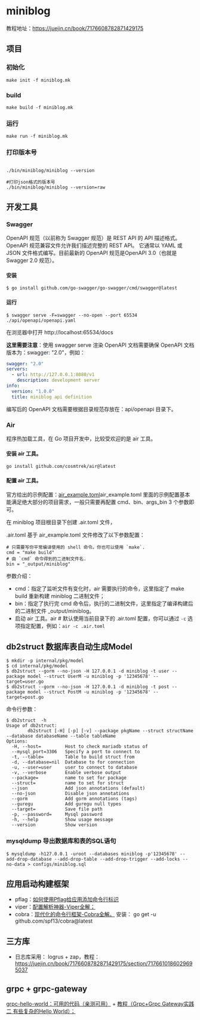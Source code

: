 
# miniblog
教程地址：https://juejin.cn/book/7176608782871429175


## 项目

### 初始化
```shell
make init -f miniblog.mk
```
### build

```shell
make build -f miniblog.mk
```

### 运行
```shell
make run -f miniblog.mk
```

### 打印版本号
```shell

./bin/miniblog/miniblog --version

#打印json格式的版本号
./bin/miniblog/miniblog --version=raw 

```

## 开发工具

### Swagger 
OpenAPI 规范（以前称为 Swagger 规范）是 REST API 的 API 描述格式。 OpenAPI 规范兼容文件允许我们描述完整的 REST API。 它通常以 YAML 或 JSON 文件格式编写。目前最新的 OpenAPI 规范是OpenAPI 3.0（也就是 Swagger 2.0 规范）。

#### 安装
```shell
$ go install github.com/go-swagger/go-swagger/cmd/swagger@latest

```
#### 运行
```shell
$ swagger serve -F=swagger --no-open --port 65534 ./api/openapi/openapi.yaml
```
在浏览器中打开 http://localhost:65534/docs


**这里需要注意**：使用 swagger serve 渲染 OpenAPI 文档需要确保 OpenAPI 文档版本为：swagger: "2.0"，例如：
```yaml
swagger: "2.0"
servers:
  - url: http://127.0.0.1:8080/v1
    description: development server
info:
  version: "1.0.0"
  title: miniblog api definition

```
编写后的 OpenAPI 文档需要根据目录规范存放在：api/openapi 目录下。


### Air
程序热加载工具，在 Go 项目开发中，比较受欢迎的是 air 工具。

#### 安装 air 工具。

```shell
go install github.com/cosmtrek/air@latest
```
#### 配置 air 工具。
官方给出的示例配置：[air_example.toml](https://github.com/cosmtrek/air/blob/master/air_example.toml)air_example.toml 里面的示例配置基本能满足绝大部分的项目需求，一般只需要再配置 cmd、bin、args_bin 3 个参数即可。

在 miniblog 项目根目录下创建 .air.toml 文件，

.air.toml 基于 air_example.toml 文件修改了以下参数配置：

```shell
# 只需要写你平常编译使用的 shell 命令。你也可以使用 `make`.
cmd = "make build"
# 由 `cmd` 命令得到的二进制文件名.
bin = "_output/miniblog"
```
参数介绍：
- cmd：指定了监听文件有变化时，air 需要执行的命令，这里指定了 make build 重新构建 miniblog 二进制文件；
- bin：指定了执行完 cmd 命令后，执行的二进制文件，这里指定了编译构建后的二进制文件 _output/miniblog。
- 启动 air 工具。air # 默认使用当前目录下的 .air.toml 配置，你可以通过 `-c` 选项指定配置，例如：`air -c .air.toml`


## db2struct 数据库表自动生成Model

```shell
$ mkdir -p internal/pkg/model
$ cd internal/pkg/model
$ db2struct --gorm --no-json -H 127.0.0.1 -d miniblog -t user --package model --struct UserM -u miniblog -p '12345678' --target=user.go
$ db2struct --gorm --no-json -H 127.0.0.1 -d miniblog -t post --package model --struct PostM -u miniblog -p '12345678' --target=post.go
```
命令行参数：
```shell
$ db2struct  -h
Usage of db2struct:
        db2struct [-H] [-p] [-v] --package pkgName --struct structName --database databaseName --table tableName
Options:
  -H, --host=         Host to check mariadb status of
  --mysql_port=3306   Specify a port to connect to
  -t, --table=        Table to build struct from
  -d, --database=nil  Database to for connection
  -u, --user=user     user to connect to database
  -v, --verbose       Enable verbose output
  --package=          name to set for package
  --struct=           name to set for struct
  --json              Add json annotations (default)
  --no-json           Disable json annotations
  --gorm              Add gorm annotations (tags)
  --guregu            Add guregu null types
  --target=           Save file path
  -p, --password=     Mysql password
  -h, --help          Show usage message
  --version           Show version

```

### mysqldump 导出数据库和表的SQL语句

```shell
$ mysqldump -h127.0.0.1 -uroot --databases miniblog -p'12345678' --add-drop-database --add-drop-table --add-drop-trigger --add-locks --no-data > configs/miniblog.sql
```


## 应用启动构建框架

- pflag：[如何使用Pflag给应用添加命令行标识](https://github.com/marmotedu/geekbang-go/blob/master/%E5%A6%82%E4%BD%95%E4%BD%BF%E7%94%A8Pflag%E7%BB%99%E5%BA%94%E7%94%A8%E6%B7%BB%E5%8A%A0%E5%91%BD%E4%BB%A4%E8%A1%8C%E6%A0%87%E8%AF%86.md)
- viper：[配置解析神器-Viper全解；](https://github.com/marmotedu/geekbang-go/blob/master/%E9%85%8D%E7%BD%AE%E8%A7%A3%E6%9E%90%E7%A5%9E%E5%99%A8-Viper%E5%85%A8%E8%A7%A3.md)
- cobra：[现代化的命令行框架-Cobra全解。](https://github.com/marmotedu/geekbang-go/blob/master/%E7%8E%B0%E4%BB%A3%E5%8C%96%E7%9A%84%E5%91%BD%E4%BB%A4%E8%A1%8C%E6%A1%86%E6%9E%B6-Cobra%E5%85%A8%E8%A7%A3.md)
  安装： go get -u github.com/spf13/cobra@latest

## 三方库
- 日志库采用： logrus + zap，教程：https://juejin.cn/book/7176608782871429175/section/7176610186029695037

## grpc + grpc-gateway 
[grpc-hello-world：可用的代码（亲测可用）](https://github.com/eddycjy/grpc-hello-world) + [教程（Grpc+Grpc Gateway实践二 有些复杂的Hello World）；](https://segmentfault.com/a/1190000013408485)